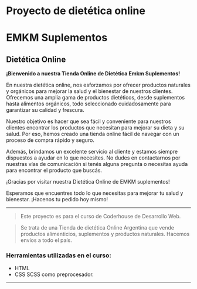 # Proyecto de dietética online
# **EMKM Suplementos**
## **Dietética Online**

**¡Bienvenido a nuestra Tienda Online de Dietética Emkm Suplementos!**

En nuestra dietética online, nos esforzamos por ofrecer productos naturales y orgánicos para mejorar la salud y el bienestar de nuestros clientes. Ofrecemos una amplia gama de productos dietéticos, desde suplementos hasta alimentos orgánicos, todo seleccionado cuidadosamente para garantizar su calidad y frescura.

Nuestro objetivo es hacer que sea fácil y conveniente para nuestros clientes encontrar los productos que necesitan para mejorar su dieta y su salud. Por eso, hemos creado una tienda online fácil de navegar con un proceso de compra rápido y seguro.

Además, brindamos un excelente servicio al cliente y estamos siempre dispuestos a ayudar en lo que necesites. No dudes en contactarnos por nuestras vías de comunicación si tenés alguna pregunta o necesitas ayuda para encontrar el producto que buscás.

¡Gracias por visitar nuestra Dietética Online de EMKM suplementos!

 Esperamos que encuentres todo lo que necesitas para mejorar tu salud y bienestar. ¡Hacenos tu pedido hoy mismo!
 
 --------
> Este proyecto es para el curso de Coderhouse de Desarrollo Web. 

> Se trata de una Tienda de dietética Online Argentina que vende productos alimenticios, suplementos y productos naturales. Hacemos envíos a todo el país.

### Herramientas utilizadas en el curso: 
- HTML
- CSS
SCSS como preprocesador. 

---




